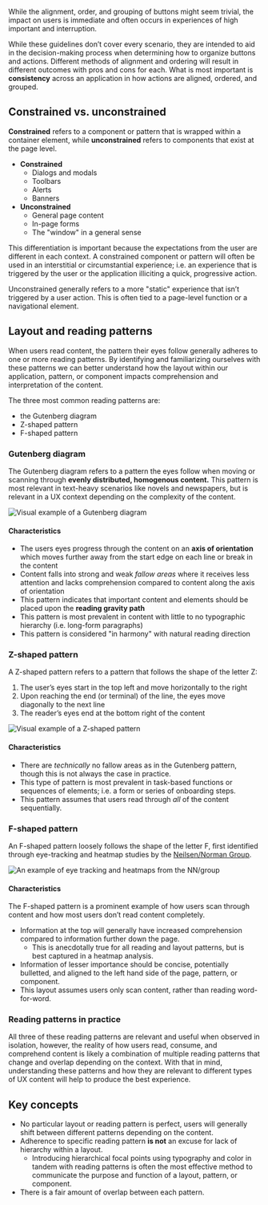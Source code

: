While the alignment, order, and grouping of buttons might seem trivial, the impact on users is immediate and often occurs in experiences of high important and interruption.

While these guidelines don’t cover every scenario, they are intended to aid in the decision-making process when determining how to organize buttons and actions. Different methods of alignment and ordering will result in different outcomes with pros and cons for each. What is most important is **consistency** across an application in how actions are aligned, ordered, and grouped.

## Constrained vs. unconstrained

**Constrained** refers to a component or pattern that is wrapped within a container element, while **unconstrained** refers to components that exist at the page level.

- **Constrained**
    - Dialogs and modals
    - Toolbars
    - Alerts
    - Banners
- **Unconstrained**
    - General page content
    - In-page forms
    - The "window" in a general sense

This differentiation is important because the expectations from the user are different in each context. A constrained component or pattern will often be used in an interstitial or circumstantial experience; i.e. an experience that is triggered by the user or the application illiciting a quick, progressive action.

Unconstrained generally refers to a more "static" experience that isn’t triggered by a user action. This is often tied to a page-level function or a navigational element.

<!-- TODO 
**Insert some supporting images here**
-->


## Layout and reading patterns

When users read content, the pattern their eyes follow generally adheres to one or more reading patterns. By identifying and familiarizing ourselves with these patterns we can better understand how the layout within our application, pattern, or component impacts comprehension and interpretation of the content.

The three most common reading patterns are:

- the Gutenberg diagram
- Z-shaped pattern
- F-shaped pattern

### Gutenberg diagram

The Gutenberg diagram refers to a pattern the eyes follow when moving or scanning through **evenly distributed, homogenous content.** This pattern is most relevant in text-heavy scenarios like novels and newspapers, but is relevant in a UX context depending on the complexity of the content.

![Visual example of a Gutenberg diagram](/assets/patterns/button-alignment/gutenberg-diagram.png)

#### Characteristics

- The users eyes progress through the content on an **axis of orientation** which moves further away from the start edge on each line or break in the content
- Content falls into strong and weak _fallow areas_ where it receives less attention and lacks comprehension compared to content along the axis of orientation
- This pattern indicates that important content and elements should be placed upon the **reading gravity path**
- This pattern is most prevalent in content with little to no typographic hierarchy (i.e. long-form paragraphs)
- This pattern is considered "in harmony" with natural reading direction

### Z-shaped pattern

A Z-shaped pattern refers to a pattern that follows the shape of the letter Z:

1. The user’s eyes start in the top left and move horizontally to the right
2. Upon reaching the end (or terminal) of the line, the eyes move diagonally to the next line
3. The reader’s eyes end at the bottom right of the content

![Visual example of a Z-shaped pattern](/assets/patterns/button-alignment/z-shaped-pattern.png)

#### Characteristics

- There are _technically_ no fallow areas as in the Gutenberg pattern, though this is not always the case in practice.
- This type of pattern is most prevalent in task-based functions or sequences of elements; i.e. a form or series of onboarding steps.
- This pattern assumes that users read through _all_ of the content sequentially.

### F-shaped pattern

An F-shaped pattern loosely follows the shape of the letter F, first identified through eye-tracking and heatmap studies by the [Neilsen/Norman Group](https://www.nngroup.com/articles/f-shaped-pattern-reading-web-content-discovered/).

![An example of eye tracking and heatmaps from the NN/group](/assets/patterns/button-alignment/f-shaped-pattern-nn-group.jpeg)

#### Characteristics

The F-shaped pattern is a prominent example of how users scan through content and how most users don’t read content completely.

- Information at the top will generally have increased comprehension compared to information further down the page.
    - This is anecdotally true for all reading and layout patterns, but is best captured in a heatmap analysis.
- Information of lesser importance should be concise, potentially bulletted, and aligned to the left hand side of the page, pattern, or component.
- This layout assumes users only scan content, rather than reading word-for-word.

### Reading patterns in practice

All three of these reading patterns are relevant and useful when observed in isolation, however, the reality of how users read, consume, and comprehend content is likely a combination of multiple reading patterns that change and overlap depending on the context. With that in mind, understanding these patterns and how they are relevant to different types of UX content will help to produce the best experience.

## Key concepts

- No particular layout or reading pattern is perfect, users will generally shift between different patterns depending on the content.
- Adherence to specific reading pattern **is not** an excuse for lack of hierarchy within a layout.
    - Introducing hierarchical focal points using typography and color in tandem with reading patterns is often the most effective method to communicate the purpose and function of a layout, pattern, or component.
- There is a fair amount of overlap between each pattern.